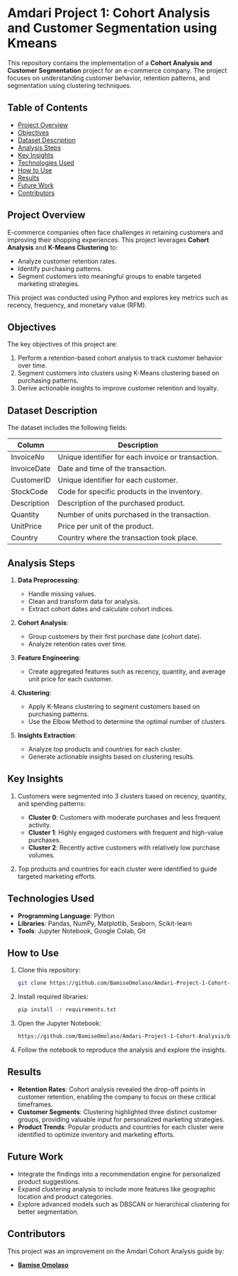 # Amdari Project 1: Cohort Analysis and Customer Segmentation using Kmeans

This repository contains the implementation of a **Cohort Analysis and Customer Segmentation** project for an e-commerce company. The project focuses on understanding customer behavior, retention patterns, and segmentation using clustering techniques.

## Table of Contents
- [Project Overview](#project-overview)
- [Objectives](#objectives)
- [Dataset Description](#dataset-description)
- [Analysis Steps](#analysis-steps)
- [Key Insights](#key-insights)
- [Technologies Used](#technologies-used)
- [How to Use](#how-to-use)
- [Results](#results)
- [Future Work](#future-work)
- [Contributors](#contributors)

## Project Overview
E-commerce companies often face challenges in retaining customers and improving their shopping experiences. This project leverages **Cohort Analysis** and **K-Means Clustering** to:

- Analyze customer retention rates.
- Identify purchasing patterns.
- Segment customers into meaningful groups to enable targeted marketing strategies.

This project was conducted using Python and explores key metrics such as recency, frequency, and monetary value (RFM).

## Objectives
The key objectives of this project are:
1. Perform a retention-based cohort analysis to track customer behavior over time.
2. Segment customers into clusters using K-Means clustering based on purchasing patterns.
3. Derive actionable insights to improve customer retention and loyalty.

## Dataset Description
The dataset includes the following fields:

| Column       | Description                                                                 |
|--------------|-----------------------------------------------------------------------------|
| InvoiceNo    | Unique identifier for each invoice or transaction.                         |
| InvoiceDate  | Date and time of the transaction.                                           |
| CustomerID   | Unique identifier for each customer.                                        |
| StockCode    | Code for specific products in the inventory.                                |
| Description  | Description of the purchased product.                                       |
| Quantity     | Number of units purchased in the transaction.                               |
| UnitPrice    | Price per unit of the product.                                              |
| Country      | Country where the transaction took place.                                   |

## Analysis Steps
1. **Data Preprocessing**:
    - Handle missing values.
    - Clean and transform data for analysis.
    - Extract cohort dates and calculate cohort indices.

2. **Cohort Analysis**:
    - Group customers by their first purchase date (cohort date).
    - Analyze retention rates over time.

3. **Feature Engineering**:
    - Create aggregated features such as recency, quantity, and average unit price for each customer.

4. **Clustering**:
    - Apply K-Means clustering to segment customers based on purchasing patterns.
    - Use the Elbow Method to determine the optimal number of clusters.

5. **Insights Extraction**:
    - Analyze top products and countries for each cluster.
    - Generate actionable insights based on clustering results.

## Key Insights
1. Customers were segmented into 3 clusters based on recency, quantity, and spending patterns:
   - **Cluster 0**: Customers with moderate purchases and less frequent activity.
   - **Cluster 1**: Highly engaged customers with frequent and high-value purchases.
   - **Cluster 2**: Recently active customers with relatively low purchase volumes.

2. Top products and countries for each cluster were identified to guide targeted marketing efforts.

## Technologies Used
- **Programming Language**: Python
- **Libraries**: Pandas, NumPy, Matplotlib, Seaborn, Scikit-learn
- **Tools**: Jupyter Notebook, Google Colab, Git

## How to Use
1. Clone this repository:
   ```bash
   git clone https://github.com/BamiseOmolaso/Amdari-Project-1-Cohort-Analysis.git
   ```

2. Install required libraries:
   ```bash
   pip install -r requirements.txt
   ```

3. Open the Jupyter Notebook:
   ```bash
   https://github.com/BamiseOmolaso/Amdari-Project-1-Cohort-Analysis/blob/main/cohort_analysis_solution.ipynb
   ```

4. Follow the notebook to reproduce the analysis and explore the insights.

## Results
- **Retention Rates**: Cohort analysis revealed the drop-off points in customer retention, enabling the company to focus on these critical timeframes.
- **Customer Segments**: Clustering highlighted three distinct customer groups, providing valuable input for personalized marketing strategies.
- **Product Trends**: Popular products and countries for each cluster were identified to optimize inventory and marketing efforts.

## Future Work
- Integrate the findings into a recommendation engine for personalized product suggestions.
- Expand clustering analysis to include more features like geographic location and product categories.
- Explore advanced models such as DBSCAN or hierarchical clustering for better segmentation.

## Contributors
This project was an improvement on the Amdari Cohort Analysis guide by:
- **[Bamise Omolaso](https://github.com/BamiseOmolaso)**
